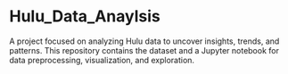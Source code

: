# Hulu_Data_Anaylsis
A project focused on analyzing Hulu data to uncover insights, trends, and patterns. This repository contains the dataset and a Jupyter notebook for data preprocessing, visualization, and exploration.

